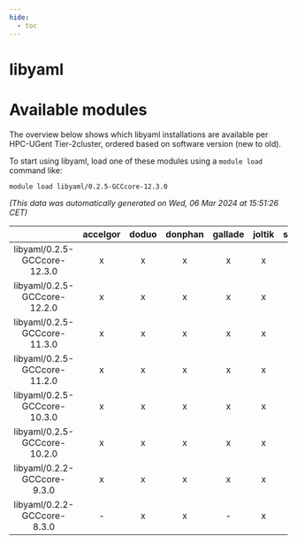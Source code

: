 ```yaml
---
hide:
  - toc
---
```


libyaml
=======

# Available modules


The overview below shows which libyaml installations are available per HPC-UGent Tier-2cluster, ordered based on software version (new to old).

To start using libyaml, load one of these modules using a `module load` command like:

```shell
module load libyaml/0.2.5-GCCcore-12.3.0
```

*(This data was automatically generated on Wed, 06 Mar 2024 at 15:51:26 CET)*  

| |accelgor|doduo|donphan|gallade|joltik|skitty|
| :---: | :---: | :---: | :---: | :---: | :---: | :---: |
|libyaml/0.2.5-GCCcore-12.3.0|x|x|x|x|x|x|
|libyaml/0.2.5-GCCcore-12.2.0|x|x|x|x|x|x|
|libyaml/0.2.5-GCCcore-11.3.0|x|x|x|x|x|x|
|libyaml/0.2.5-GCCcore-11.2.0|x|x|x|x|x|x|
|libyaml/0.2.5-GCCcore-10.3.0|x|x|x|x|x|x|
|libyaml/0.2.5-GCCcore-10.2.0|x|x|x|x|x|x|
|libyaml/0.2.2-GCCcore-9.3.0|x|x|x|x|x|x|
|libyaml/0.2.2-GCCcore-8.3.0|-|x|x|-|x|x|
